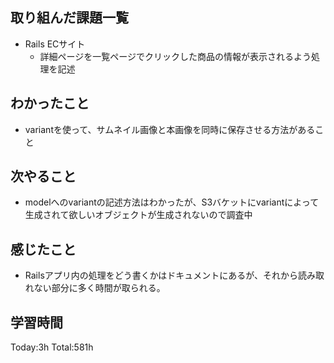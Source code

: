 ## 取り組んだ課題一覧
- Rails ECサイト
  - 詳細ページを一覧ページでクリックした商品の情報が表示されるよう処理を記述
  
## わかったこと
- variantを使って、サムネイル画像と本画像を同時に保存させる方法があること

## 次やること
- modelへのvariantの記述方法はわかったが、S3バケットにvariantによって生成されて欲しいオブジェクトが生成されないので調査中
  
## 感じたこと
- Railsアプリ内の処理をどう書くかはドキュメントにあるが、それから読み取れない部分に多く時間が取られる。
  
## 学習時間
Today:3h
Total:581h

